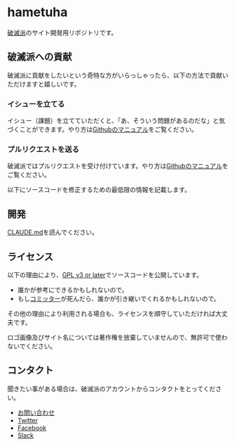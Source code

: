 # hametuha

[破滅派](https://hametuha.com)のサイト開発用リポジトリです。

## 破滅派への貢献

破滅派に貢献をしたいという奇特な方がいらっしゃったら、以下の方法で貢献いただけますと嬉しいです。

### イシューを立てる

イシュー（課題）を立てていただくと、「あ、そういう問題があるのだな」と気づくことができます。やり方は[Githubのマニュアル](https://help.github.com/articles/creating-an-issue/)をご覧ください。

### プルリクエストを送る

破滅派ではプルリクエストを受け付けています。やり方は[Githubのマニュアル](https://help.github.com/articles/creating-a-pull-request/)をご覧ください。

以下にソースコードを修正するための最低限の情報を記載します。

## 開発

[CLAUDE.md](./CLAUDE.md)を読んでください。

## ライセンス

以下の理由により、[GPL v3 or later](https://github.com/hametuha/hametuha/blob/master/LICENSE.md)でソースコードを公開しています。

- 誰かが参考にできるかもしれないので。
- もし[コミッター](https://github.com/fumikito)が死んだら、誰かが引き継いでくれるかもしれないので。

その他の理由により利用される場合も、ライセンスを順守していただければ大丈夫です。

ロゴ画像及びサイト名については著作権を放棄していませんので、無許可で使わないでください。

## コンタクト

聞きたい事がある場合は、破滅派のアカウントからコンタクトをとってください。

- [お問い合わせ](https://hametuha.com/inquiry/)
- [Twitter](https://twitter.com/hametuha/)
- [Facebook](https://www.facebook.com/hametuha.inc/)
- [Slack](https://hametuha.slack.com/)
